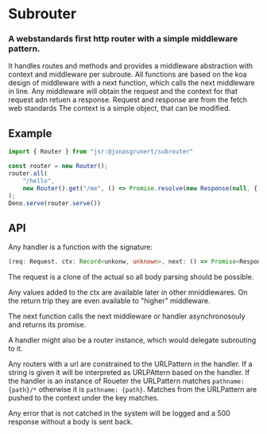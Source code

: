 # Subrouter

### A webstandards first http router with a simple middleware pattern.

It handles routes and methods and provides a middleware abstraction with context and middleware per subroute.
All functions are based on the koa design of middleware with a next function, which calls the next middleware in line.
Any middleware will obtain the request and the context for that request adn retuen a response.
Request and response are from the fetch web standards
The context is a simple object, that can be modified.

## Example

```ts
import { Router } from "jsr:@jonasgrunert/subrouter"

const router = new Router();
router.all(
    "/hello",
    new Router().get("/me", () => Promise.resolve(new Response(null, { status: 200 }))),
);
Deno.serve(router.serve())
```

## API

Any handler is a function with the signature:

```ts
(req: Request, ctx: Record<unkonw, unknown>, next: () => Promise<Response>)
```

The request is a clone of the actual so all body parsing should be possible.

Any values added to the ctx are available later in other mniddlewares.
On the return trip they are even available to "higher" middleware.

The next function calls the next middleware or handler asynchronosouly and returns its promise.

A handler might also be a router instance, which would delegate subrouting to it.

Any routers with a url are constrained to the URLPattern in the handler.
If a string is given it will be interpreted as URLPAttern based on the handler.
If the handler is an instance of Roueter the URLPattern matches `pathname: {path}/*` otherwise it is `pathname: {path}`.
Matches from the URLPattern are pushed to the context under the key matches.

Any error that is not catched in the system will be logged and a 500 response without a body is sent back.

